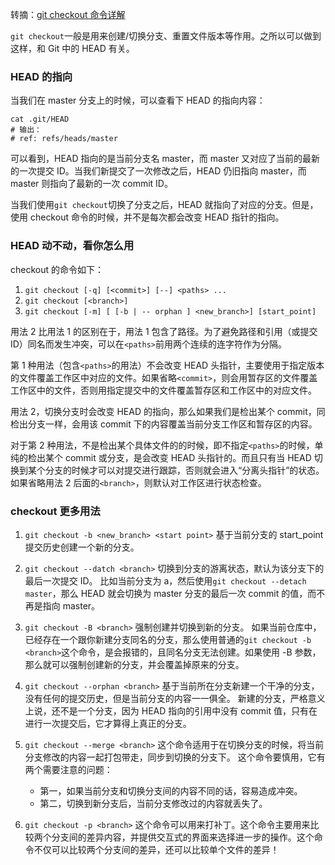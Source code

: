 转摘：[git checkout 命令详解](http://www.uml.org.cn/pzgl/2016082505.asp)

`git checkout`一般是用来创建/切换分支、重置文件版本等作用。之所以可以做到这样，和 Git 中的 HEAD 有关。

### HEAD 的指向
当我们在 master 分支上的时候，可以查看下 HEAD 的指向内容：

```shell
cat .git/HEAD
# 输出：
# ref: refs/heads/master
```

可以看到，HEAD 指向的是当前分支名 master，而 master 又对应了当前的最新的一次提交 ID。当我们新提交了一次修改之后，HEAD 仍旧指向 master，而 master 则指向了最新的一次 commit ID。

当我们使用`git checkout`切换了分支之后，HEAD 就指向了对应的分支。但是，使用 checkout 命令的时候，并不是每次都会改变 HEAD 指针的指向。

### HEAD 动不动，看你怎么用
checkout 的命令如下：

1. `git checkout [-q] [<commit>] [--] <paths> ...`
2. `git checkout [<branch>]`
3. `git checkout [-m] [ [-b | -- orphan ] <new_branch>] [start_point]`

用法 2 比用法 1 的区别在于，用法 1 包含了路径。为了避免路径和引用（或提交 ID）同名而发生冲突，可以在`<paths>`前用两个连续的连字符作为分隔。

第 1 种用法（包含`<paths>`的用法）不会改变 HEAD 头指针，主要使用于指定版本的文件覆盖工作区中对应的文件。如果省略`<commit>`，则会用暂存区的文件覆盖工作区中的文件，否则用指定提交中的文件覆盖暂存区和工作区中的对应文件。

用法 2，切换分支时会改变 HEAD 的指向，那么如果我们是检出某个 commit，同检出分支一样，会用该 commit 下的内容覆盖当前分支工作区和暂存区的内容。

对于第 2 种用法，不是检出某个具体文件的的时候，即不指定`<paths>`的时候，单纯的检出某个 commit 或分支，是会改变 HEAD 头指针的。而且只有当 HEAD 切换到某个分支的时候才可以对提交进行跟踪，否则就会进入“分离头指针”的状态。如果省略用法 2 后面的`<branch>`，则默认对工作区进行状态检查。

### checkout 更多用法
1. `git checkout -b <new_branch> <start point>`
    基于当前分支的 start_point 提交历史创建一个新的分支。
    
2. `git checkout --datch <branch>` 
    切换到分支的游离状态，默认为该分支下的最后一次提交 ID。
    比如当前分支为 a，然后使用`git checkout --detach master`，那么 HEAD 就会切换为 master 分支的最后一次 commit 的值，而不再是指向 master。

3. `git checkout -B <branch>`
    强制创建并切换到新的分支。
    如果当前仓库中，已经存在一个跟你新建分支同名的分支，那么使用普通的`git checkout -b <branch>`这个命令，是会报错的，且同名分支无法创建。如果使用 -B 参数，那么就可以强制创建新的分支，并会覆盖掉原来的分支。

4. `git checkout --orphan <branch>`
    基于当前所在分支新建一个干净的分支，没有任何的提交历史，但是当前分支的内容一一俱全。
    新建的分支，严格意义上说，还不是一个分支，因为 HEAD 指向的引用中没有 commit 值，只有在进行一次提交后，它才算得上真正的分支。

5. `git checkout --merge <branch>`
    这个命令适用于在切换分支的时候，将当前分支修改的内容一起打包带走，同步到切换的分支下。
    这个命令要慎用，它有两个需要注意的问题：
    * 第一，如果当前分支和切换分支间的内容不同的话，容易造成冲突。
    * 第二，切换到新分支后，当前分支修改过的内容就丢失了。

6. `git checkout -p <branch>`
    这个命令可以用来打补丁。这个命令主要用来比较两个分支间的差异内容，并提供交互式的界面来选择进一步的操作。这个命令不仅可以比较两个分支间的差异，还可以比较单个文件的差异！

